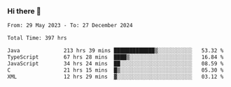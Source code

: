 ### Hi there 👋

<!--START_SECTION:waka-->

```txt
From: 29 May 2023 - To: 27 December 2024

Total Time: 397 hrs

Java              213 hrs 39 mins █████████████▒░░░░░░░░░░░   53.32 %
TypeScript        67 hrs 28 mins  ████▒░░░░░░░░░░░░░░░░░░░░   16.84 %
JavaScript        34 hrs 24 mins  ██░░░░░░░░░░░░░░░░░░░░░░░   08.59 %
C                 21 hrs 15 mins  █▒░░░░░░░░░░░░░░░░░░░░░░░   05.30 %
XML               12 hrs 29 mins  ▓░░░░░░░░░░░░░░░░░░░░░░░░   03.12 %
```

<!--END_SECTION:waka-->
<!--
**the-beef-calculator/the-beef-calculator** is a ✨ _special_ ✨ repository because its `README.md` (this file) appears on your GitHub profile.

Here are some ideas to get you started:

- 🔭 I’m currently working on ...
- 🌱 I’m currently learning ...
- 👯 I’m looking to collaborate on ...
- 🤔 I’m looking for help with ...
- 💬 Ask me about ...
- 📫 How to reach me: ...
- 😄 Pronouns: ...
- ⚡ Fun fact: ...
-->
